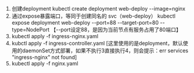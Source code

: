 <!--
 * @Author: [MaxGu]
 * @Date: 2021-06-25 15:34:20
 * @LastEditors: [MaxGu]
 * @LastEditTime: 2021-06-25 15:49:51
 * @Description:
-->
1. 创建deployment
kubectl create deployment web-deploy --image=nginx
2. 通过expose暴露端口，等同于创建同名的 svc（web-deploy）
kubectl expose deployment web-deploy --port=88 --target-port=80 --type=NodePort  【--port设定88，是因为当前节点有服务占用了80端口】
3. kubectl apply -f ingress-nginx.yaml
4. kubctl apply -f ingress-controller.yaml [这里使用的是deployment，默认使用的daemonSet方式部署，如果不执行3直接执行4，则会提示：err services "ingress-nginx" not found]
5. kubectl apply -f nginx.yaml

